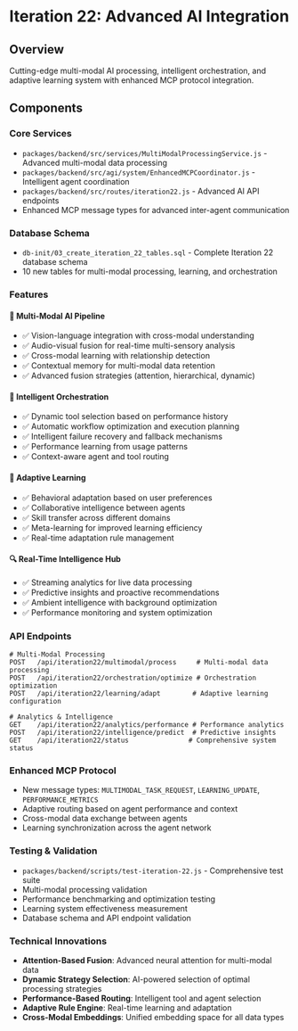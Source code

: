 # Iteration 22: Advanced AI Integration

## Overview

Cutting-edge multi-modal AI processing, intelligent orchestration, and adaptive learning system with enhanced MCP protocol integration.

## Components

### Core Services

- `packages/backend/src/services/MultiModalProcessingService.js` - Advanced multi-modal data processing
- `packages/backend/src/agi/system/EnhancedMCPCoordinator.js` - Intelligent agent coordination
- `packages/backend/src/routes/iteration22.js` - Advanced AI API endpoints
- Enhanced MCP message types for advanced inter-agent communication

### Database Schema

- `db-init/03_create_iteration_22_tables.sql` - Complete Iteration 22 database schema
- 10 new tables for multi-modal processing, learning, and orchestration

### Features

#### 🧠 Multi-Modal AI Pipeline

- ✅ Vision-language integration with cross-modal understanding
- ✅ Audio-visual fusion for real-time multi-sensory analysis
- ✅ Cross-modal learning with relationship detection
- ✅ Contextual memory for multi-modal data retention
- ✅ Advanced fusion strategies (attention, hierarchical, dynamic)

#### 🎯 Intelligent Orchestration

- ✅ Dynamic tool selection based on performance history
- ✅ Automatic workflow optimization and execution planning
- ✅ Intelligent failure recovery and fallback mechanisms
- ✅ Performance learning from usage patterns
- ✅ Context-aware agent and tool routing

#### 🧮 Adaptive Learning

- ✅ Behavioral adaptation based on user preferences
- ✅ Collaborative intelligence between agents
- ✅ Skill transfer across different domains
- ✅ Meta-learning for improved learning efficiency
- ✅ Real-time adaptation rule management

#### 🔍 Real-Time Intelligence Hub

- ✅ Streaming analytics for live data processing
- ✅ Predictive insights and proactive recommendations
- ✅ Ambient intelligence with background optimization
- ✅ Performance monitoring and system optimization

### API Endpoints

```
# Multi-Modal Processing
POST   /api/iteration22/multimodal/process     # Multi-modal data processing
POST   /api/iteration22/orchestration/optimize # Orchestration optimization
POST   /api/iteration22/learning/adapt        # Adaptive learning configuration

# Analytics & Intelligence
GET    /api/iteration22/analytics/performance # Performance analytics
POST   /api/iteration22/intelligence/predict  # Predictive insights
GET    /api/iteration22/status               # Comprehensive system status
```

### Enhanced MCP Protocol

- New message types: `MULTIMODAL_TASK_REQUEST`, `LEARNING_UPDATE`, `PERFORMANCE_METRICS`
- Adaptive routing based on agent performance and context
- Cross-modal data exchange between agents
- Learning synchronization across the agent network

### Testing & Validation

- `packages/backend/scripts/test-iteration-22.js` - Comprehensive test suite
- Multi-modal processing validation
- Performance benchmarking and optimization testing
- Learning system effectiveness measurement
- Database schema and API endpoint validation

### Technical Innovations

- **Attention-Based Fusion**: Advanced neural attention for multi-modal data
- **Dynamic Strategy Selection**: AI-powered selection of optimal processing strategies
- **Performance-Based Routing**: Intelligent tool and agent selection
- **Adaptive Rule Engine**: Real-time learning and adaptation
- **Cross-Modal Embeddings**: Unified embedding space for all data types
